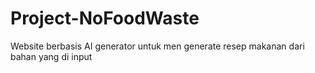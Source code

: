 # Project-NoFoodWaste
Website berbasis AI generator untuk men generate resep makanan dari bahan yang di input
